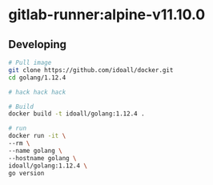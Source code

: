 gitlab-runner:alpine-v11.10.0
=============

## Developing

```bash
# Pull image
git clone https://github.com/idoall/docker.git
cd golang/1.12.4

# hack hack hack

# Build
docker build -t idoall/golang:1.12.4 .

# run
docker run -it \
--rm \
--name golang \
--hostname golang \
idoall/golang:1.12.4 \
go version
```
